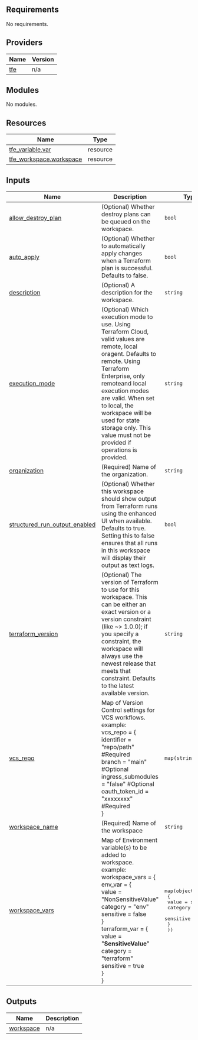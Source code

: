 <!-- BEGIN_TF_DOCS -->
## Requirements

No requirements.

## Providers

| Name | Version |
|------|---------|
| <a name="provider_tfe"></a> [tfe](#provider\_tfe) | n/a |

## Modules

No modules.

## Resources

| Name | Type |
|------|------|
| [tfe_variable.var](https://registry.terraform.io/providers/hashicorp/tfe/latest/docs/resources/variable) | resource |
| [tfe_workspace.workspace](https://registry.terraform.io/providers/hashicorp/tfe/latest/docs/resources/workspace) | resource |

## Inputs

| Name | Description | Type | Default | Required |
|------|-------------|------|---------|:--------:|
| <a name="input_allow_destroy_plan"></a> [allow\_destroy\_plan](#input\_allow\_destroy\_plan) | (Optional) Whether destroy plans can be queued on the workspace. | `bool` | `null` | no |
| <a name="input_auto_apply"></a> [auto\_apply](#input\_auto\_apply) | (Optional) Whether to automatically apply changes when a Terraform plan is successful. Defaults to false. | `bool` | `null` | no |
| <a name="input_description"></a> [description](#input\_description) | (Optional) A description for the workspace. | `string` | `null` | no |
| <a name="input_execution_mode"></a> [execution\_mode](#input\_execution\_mode) | (Optional) Which execution mode to use. Using Terraform Cloud, valid values are remote, local oragent. Defaults to remote. Using Terraform Enterprise, only remoteand local execution modes are valid. When set to local, the workspace will be used for state storage only. This value must not be provided if operations is provided. | `string` | `null` | no |
| <a name="input_organization"></a> [organization](#input\_organization) | (Required) Name of the organization. | `string` | n/a | yes |
| <a name="input_structured_run_output_enabled"></a> [structured\_run\_output\_enabled](#input\_structured\_run\_output\_enabled) | (Optional) Whether this workspace should show output from Terraform runs using the enhanced UI when available. Defaults to true. Setting this to false ensures that all runs in this workspace will display their output as text logs. | `bool` | `null` | no |
| <a name="input_terraform_version"></a> [terraform\_version](#input\_terraform\_version) | (Optional) The version of Terraform to use for this workspace. This can be either an exact version or a version constraint (like ~> 1.0.0); if you specify a constraint, the workspace will always use the newest release that meets that constraint. Defaults to the latest available version. | `string` | `null` | no |
| <a name="input_vcs_repo"></a> [vcs\_repo](#input\_vcs\_repo) | Map of Version Control settings for VCS workflows.<br>example:<br>vcs\_repo = {<br>  identifier         = "repo/path" #Required<br>  branch             = "main"      #Optional<br>  ingress\_submodules = "false"     #Optional<br>  oauth\_token\_id     = "xxxxxxxx"  #Required<br>} | `map(string)` | `null` | no |
| <a name="input_workspace_name"></a> [workspace\_name](#input\_workspace\_name) | (Required) Name of the workspace | `string` | n/a | yes |
| <a name="input_workspace_vars"></a> [workspace\_vars](#input\_workspace\_vars) | Map of Environment variable(s) to be added to workspace.<br>example:<br>workspace\_vars = {<br>  env\_var = {<br>    value    = "NonSensitiveValue"<br>    category = "env"<br>    sensitive = false<br>  }<br>  terraform\_var = {<br>    value     = "**SensitiveValue**"<br>    category  = "terraform"<br>    sensitive = true<br>  }<br>} | <pre>map(object(<br>    {<br>      value     = string<br>      category  = string<br>      sensitive = bool<br>    }<br>  ))</pre> | `null` | no |

## Outputs

| Name | Description |
|------|-------------|
| <a name="output_workspace"></a> [workspace](#output\_workspace) | n/a |
<!-- END_TF_DOCS -->